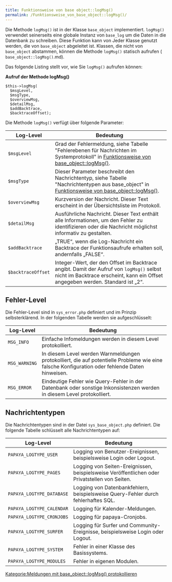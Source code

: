 ```yaml
---
title: Funktionsweise von base object::logMsg()
permalink: /Funktionsweise_von_base_object::logMsg()/
---
```


Die Methode `logMsg()` ist in der Klasse `base_object` implementiert. `logMsg()` verwendet seinerseits eine globale Instanz von `base_log` um die Daten in die Datenbank zu schreiben. Diese Funktion kann von Jeder Klasse genutzt werden, die von `base_object` abgeleitet ist. Klassen, die nicht von `base_object` abstammen, können die Methode `logMsg()` statisch aufrufen ( `base_object::logMsg()`.md).

Das folgende Listing stellt vor, wie Sie `logMsg()` aufrufen können:

**Aufruf der Methode logMsg()**

~~~~ {.php}
$this->logMsg(
  $msgLevel,
  $msgType,
  $overviewMsg,
  $detailMsg,
  $addBacktrace,
  $backtraceOffset);
~~~~

Die Methode `logMsg()` verfügt über folgende Parameter:

|Log-Level|Bedeutung|
|---------|---------|
|`$msgLevel`|Grad der Fehlermeldung, siehe Tabelle "Fehlerebenen für Nachrichten im Systemprotokoll" in [Funktionsweise von base_object::logMsg()](/Funktionsweise_von_base_object::logMsg().md).|
|`$msgType`|Dieser Parameter beschreibt den Nachrichtentyp, siehe Tabelle "Nachrichtentypen aus base_object" in [Funktionsweise von base_object::logMsg()](/Funktionsweise_von_base_object::logMsg().md).|
|`$overviewMsg`|Kurzversion der Nachricht. Dieser Text erscheint in der Übersichtsliste im Protokoll.|
|`$detailMsg`|Ausführliche Nachricht. Dieser Text enthält alle Informationen, um den Fehler zu identifizieren oder die Nachricht möglichst informativ zu gestalten.|
|`$addBacktrace`|„TRUE“, wenn die Log-Nachricht ein Backtrace der Funktionsaufrufe erhalten soll, andernfalls „FALSE“.|
|`$backtraceOffset`|Integer-Wert, der den Offset im Backtrace angibt. Damit der Aufruf von `logMsg()` selbst nicht im Backtrace erscheint, kann ein Offset angegeben werden. Standard ist „2“.|

Fehler-Level
------------

Die Fehler-Level sind in `sys_error.php` definiert und im Prinzip selbsterklärend. In der folgenden Tabelle werden sie aufgeschlüsselt:

|Log-Level|Bedeutung|
|---------|---------|
|`MSG_INFO`|Einfache Infomeldungen werden in diesem Level protokolliert.|
|`MSG_WARNING`|In diesem Level werden Warnmeldungen protokolliert, die auf potentielle Probleme wie eine falsche Konfiguration oder fehlende Daten hinweisen.|
|`MSG_ERROR`|Eindeutige Fehler wie Query-Fehler in der Datenbank oder sonstige Inkonsistenzen werden in diesem Level protokolliert.|

Nachrichtentypen
----------------

Die Nachrichtentypen sind in der Datei `sys_base_object.php` definiert. Die folgende Tabelle schlüsselt alle Nachrichtentypen auf:

|Log-Level|Bedeutung|
|---------|---------|
|`PAPAYA_LOGTYPE_USER`|Logging von Benutzer-Ereignissen, beispielsweise Login oder Logout.|
|`PAPAYA_LOGTYPE_PAGES`|Logging von Seiten-Ereignissen, beispielsweise Veröffentlichen oder Privatstellen von Seiten.|
|`PAPAYA_LOGTYPE_DATABASE`|Logging von Datenbankfehlern, beispielsweise Query-Fehler durch fehlerhaftes SQL.|
|`PAPAYA_LOGTYPE_CALENDAR`|Logging für Kalender-Meldungen.|
|`PAPAYA_LOGTYPE_CRONJOBS`|Logging für papaya-Cronjobs.|
|`PAPAYA_LOGTYPE_SURFER`|Logging für Surfer und Community-Ereignisse, beispielsweise Login oder Logout.|
|`PAPAYA_LOGTYPE_SYSTEM`|Fehler in einer Klasse des Basissystems.|
|`PAPAYA_LOGTYPE_MODULES`|Fehler in eigenen Modulen.|

[Kategorie:Meldungen mit base_object::logMsg() protokollieren](export_de/Kategorie:Meldungen_mit_base_object::logMsg()_protokollieren.md)